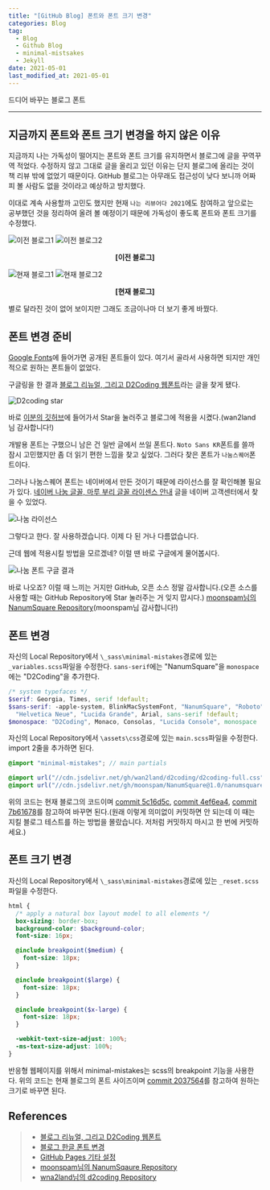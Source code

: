 ```yaml
---  
title: "[GitHub Blog] 폰트와 폰트 크기 변경"  
categories: Blog  
tag:
  - Blog
  - Github Blog
  - minimal-mistsakes
  - Jekyll
date: 2021-05-01
last_modified_at: 2021-05-01
--- 
```


드디어 바꾸는 블로그 폰트

---

## 지금까지 폰트와 폰트 크기 변경을 하지 않은 이유

지금까지 나는 가독성이 떨어지는 폰트와 폰트 크기를 유지하면서 블로그에 글을 꾸역꾸역 적었다. 수정하지 않고 그대로 글을 올리고 있던 이유는 단지 블로그에 올리는 것이 책 리뷰 밖에 없었기 때문이다. GitHub 블로그는 아무래도 접근성이 낮다 보니까 어짜피 볼 사람도 없을 것이라고 예상하고 방치했다.

이대로 계속 사용할까 고민도 했지만 현재 `나는 리뷰어다 2021`에도 참여하고 앞으로는 공부했던 것을 정리하여 올려 볼 예정이기 때문에 가독성이 좋도록 폰트와 폰트 크기를 수정했다. 

![이전 블로그1](/assets/images/past-blog-1.jpg)
![이전 블로그2](/assets/images/past-blog-2.jpg)
**<center>[이전 블로그]</center>**

![현재 블로그1](/assets/images/current-blog-1.jpg)
![현재 블로그2](/assets/images/current-blog-2.jpg)
**<center>[현재 블로그]</center>**

별로 달라진 것이 없어 보이지만 그래도 조금이나마 더 보기 좋게 바꿨다.

## 폰트 변경 준비

[Google Fonts](https://fonts.google.com/?subset=korean)에 들어가면 공개된 폰트들이 있다. 여기서 골라서 사용하면 되지만 개인적으로 원하는 폰트들이 없었다.

구글링을 한 결과 [블로그 리뉴얼, 그리고 D2Coding 웹폰트](https://noonnu.cc/font_page?commit=filter&search=%EB%82%98%EB%88%94&order_by=pd)라는 글을 찾게 됐다.

![D2coding star](/assets/images/d2coding-star.jpg)

바로 [이분의 깃허브](https://github.com/wan2land/d2coding)에 들어가서 Star을 눌러주고 블로그에 적용을 시켰다.(wan2land님 감사합니다!)

개발용 폰트는 구했으니 남은 건 일반 글에서 쓰일 폰트다. `Noto Sans KR`폰트를 쓸까 잠시 고민했지만 좀 더 읽기 편한 느낌을 찾고 싶었다. 그러다 찾은 폰트가 `나눔스퀘어`폰트이다.

그러나 나눔스퀘어 폰트는 네이버에서 만든 것이기 때문에 라이선스를 잘 확인해볼 필요가 있다. [네이버 나눔 글꼴, 마루 부리 글꼴 라이센스 안내](https://help.naver.com/support/contents/contents.help?serviceNo=1074&categoryNo=3497) 글을 네이버 고객센터에서 찾을 수 있었다.

![나눔 라이선스](/assets/images/nanum-license.jpg)

그렇다고 한다. 잘 사용하겠습니다. 이제 다 된 거나 다름없습니다.

근데 웹에 적용시킬 방법을 모르겠네? 이럴 땐 바로 구글에게 물어봅시다. 

![나눔 폰트 구글 결과](/assets/images/nanum-google.jpg)

바로 나오죠? 이럴 때 느끼는 거지만 GitHub, 오픈 소스 정말 감사합니다.(오픈 소스를 사용할 때는 GitHub Repository에 Star 눌러주는 거 잊지 맙시다.) [moonspam님의 NanumSquare Repository](https://github.com/moonspam/NanumSquare)(moonspam님 감사합니다!)

## 폰트 변경

자신의 Local Repository에서 `\_sass\minimal-mistakes`경로에 있는 `_variables.scss`파일을 수정한다. `sans-serif`에는 "NanumSquare"을 `monospace`에는 "D2Coding"을 추가한다.

```scss
/* system typefaces */
$serif: Georgia, Times, serif !default;
$sans-serif: -apple-system, BlinkMacSystemFont, "NanumSquare", "Roboto", "Segoe UI",
  "Helvetica Neue", "Lucida Grande", Arial, sans-serif !default;
$monospace: "D2Coding", Monaco, Consolas, "Lucida Console", monospace !default;
```

자신의 Local Repository에서 `\assets\css`경로에 있는 `main.scss`파일을 수정한다. import 2줄을 추가하면 된다.

```scss
@import "minimal-mistakes"; // main partials

@import url("//cdn.jsdelivr.net/gh/wan2land/d2coding/d2coding-full.css"); // d2coding font
@import url("//cdn.jsdelivr.net/gh/moonspam/NanumSquare@1.0/nanumsquare.css"); // nanum square font
```

위의 코드는 현재 블로그의 코드이며
[commit 5c16d5c](https://github.com/teddygood/teddygood.github.io/commit/5c16d5ccac7e8d96374d9fd396f84b809437c81b), 
[commit 4ef6ea4](https://github.com/teddygood/teddygood.github.io/commit/4ef6ea4dfc44626416112a217f6c1502b83a727b), [commit 7b61678](https://github.com/teddygood/teddygood.github.io/commit/7b616786da3ca860c140e7440947d66aecbb258c)를 참고하여 바꾸면 된다.(원래 이렇게 의미없이 커밋하면 안 되는데 이 때는 지킬 블로그 테스트를 하는 방법을 몰랐습니다. 저처럼 커밋하지 마시고 한 번에 커밋하세요.)

## 폰트 크기 변경

자신의 Local Repository에서 `\_sass\minimal-mistakes`경로에 있는 `_reset.scss`파일을 수정한다. 

```scss
html {
  /* apply a natural box layout model to all elements */
  box-sizing: border-box;
  background-color: $background-color;
  font-size: 16px;

  @include breakpoint($medium) {
    font-size: 18px;
  }

  @include breakpoint($large) {
    font-size: 18px;
  }

  @include breakpoint($x-large) {
    font-size: 18px;
  }

  -webkit-text-size-adjust: 100%;
  -ms-text-size-adjust: 100%;
}
```
반응형 웹페이지를 위해서 minimal-mistakes는 scss의 breakpoint 기능을 사용한다. 위의 코드는 현재 블로그의 폰트 사이즈이며 [commit 2037564](https://github.com/teddygood/teddygood.github.io/commit/203756487086ca3efdf791327296672745b2755a)를 참고하여 원하는 크기로 바꾸면 된다.

## References

>- [블로그 리뉴얼, 그리고 D2Coding 웹폰트](https://wani.kr/posts/2019/05/25/d2coding-webfont/)
>- [블로그 한글 폰트 변경](https://devinlife.com/howto%20github%20pages/set-font/)
>- [GitHub Pages 기타 설정](https://devinlife.com/howto%20github%20pages/github-pages-settings/)
>- [moonspam님의 NanumSqaure Repository](https://github.com/moonspam/NanumSquare)
>- [wna2land님의 d2coding Repository](https://github.com/wan2land/d2coding)
